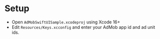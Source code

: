 # Setup

- Open `AdMobSwiftUISample.xcodeproj` using Xcode 16+
- Edit `Resources/Keys.xcconfig` and enter your AdMob app id and ad unit ids.
